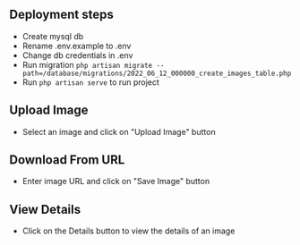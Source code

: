 ## Deployment steps

- Create mysql db
- Rename .env.example to .env
- Change db credentials in .env
- Run migration `php artisan migrate --path=/database/migrations/2022_06_12_000000_create_images_table.php`
- Run `php artisan serve` to run project

## Upload Image
- Select an image and click on "Upload Image" button

## Download From URL
- Enter image URL and click on "Save Image" button

## View Details
- Click on the Details button to view the details of an image